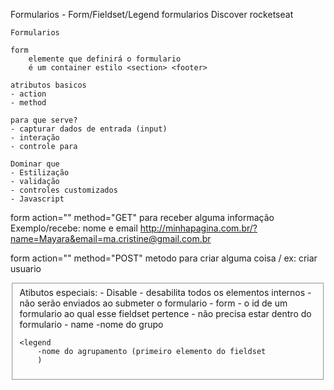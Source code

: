 Formularios - Form/Fieldset/Legend
formularios Discover rocketseat


    Formularios

    form
        elemente que definirá o formulario
        é um container estilo <section> <footer>

    atributos basicos
    - action 
    - method

    para que serve? 
    - capturar dados de entrada (input)
    - interação
    - controle para
    
    Dominar que
    - Estilização
    - validação
    - controles customizados
    - Javascript



form action="" method="GET"
para receber alguma informação
Exemplo/recebe: nome e email 
http://minhapagina.com.br/?name=Mayara&email=ma.cristine@gmail.com.br




form action="" method="POST"
metodo para criar alguma coisa / ex: criar usuario </form>



<fieldset
    -agrupamento de campos
    - mesmo proposito
    - semantico
    - acessibilidade

Atibutos especiais:
    - Disable
        - desabilita todos os elementos internos
        - não serão enviados ao submeter o formulario
    - form
        - o id de um formulario ao qual esse fieldset pertence
        - não precisa estar dentro do formulario
    - name
        -nome do grupo

    <legend
        -nome do agrupamento (primeiro elemento do fieldset
        )



